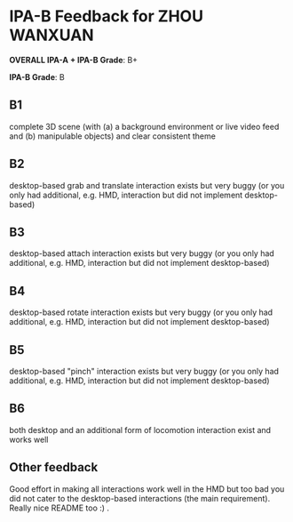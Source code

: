 # IPA-B Feedback for ZHOU WANXUAN
                                        
**OVERALL IPA-A + IPA-B Grade**: B+

**IPA-B Grade**: B
                                        
## B1
complete 3D scene (with (a) a background environment or live video feed and (b) manipulable objects) and clear consistent theme
                                        
## B2
desktop-based grab and translate interaction exists but very buggy (or you only had additional, e.g. HMD, interaction but did not implement desktop-based)
                                        
## B3
desktop-based attach interaction exists but very buggy (or you only had additional, e.g. HMD, interaction but did not implement desktop-based)
                                        
## B4
desktop-based rotate interaction exists but very buggy (or you only had additional, e.g. HMD, interaction but did not implement desktop-based)
                                        
## B5
desktop-based "pinch" interaction exists but very buggy (or you only had additional, e.g. HMD, interaction but did not implement desktop-based)
                                        
## B6
both desktop and an additional form of locomotion interaction exist and works well
                                        
## Other feedback
Good effort in making all interactions work well in the HMD but too bad you did not cater to the desktop-based interactions (the main requirement).
Really nice README too :) .